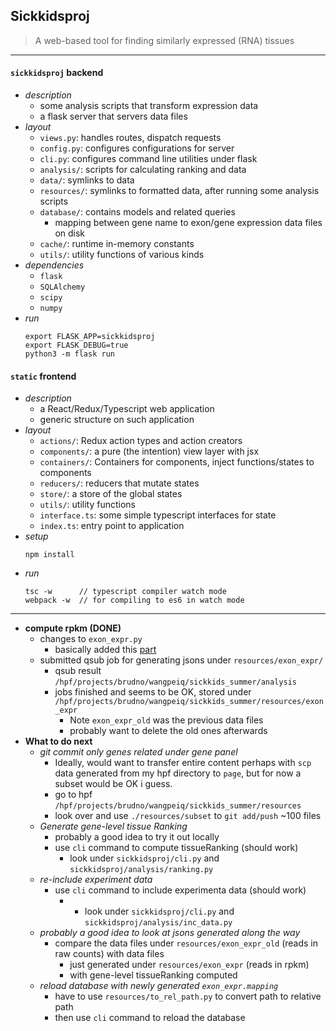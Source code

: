 
## Sickkidsproj 

> A web-based tool for finding similarly expressed (RNA) tissues  

--- 

#### `sickkidsproj` backend

+ _description_   
    + some analysis scripts that transform expression data
    + a flask server that servers data files 
+ _layout_  
    + `views.py`: handles routes, dispatch requests 
    + `config.py`: configures configurations for server
    + `cli.py`: configures command line utilities under flask 
    + `analysis/`: scripts for calculating ranking and data 
    + `data/`: symlinks to data 
    + `resources/`: symlinks to formatted data, after running some analysis scripts 
    + `database/`: contains models and related queries 
        + mapping between gene name to exon/gene expression data files on disk 
    + `cache/`: runtime in-memory constants
    + `utils/`: utility functions of various kinds
+ _dependencies_ 
    + `flask`
    + `SQLAlchemy`
    + `scipy`
    + `numpy`
+ _run_
    ```
    export FLASK_APP=sickkidsproj
    export FLASK_DEBUG=true
    python3 -m flask run
    ```

#### `static` frontend 

+ _description_ 
    + a React/Redux/Typescript web application 
    + generic structure on such application 
+ _layout_ 
    + `actions/`: Redux action types and action creators
    + `components/`: a pure (the intention) view layer with jsx 
    + `containers/`: Containers for components, inject functions/states to components 
    + `reducers/`: reducers that mutate states 
    + `store/`: a store of the global states
    + `utils/`: utility functions 
    + `interface.ts`: some simple typescript interfaces for state 
    + `index.ts`: entry point to application
+ _setup_ 
    ```
    npm install 
    ```
+ _run_ 
    ```
    tsc -w      // typescript compiler watch mode 
    webpack -w  // for compiling to es6 in watch mode 
    ```

---- 

+ __compute rpkm (DONE)__
    + changes to `exon_expr.py`
        + basically added this [part](https://github.com/tt6746690/SickKidsSummer/blob/master/analysis/exon_expr.py#L85)
    + submitted qsub job for generating jsons under `resources/exon_expr/`
        + qsub result `/hpf/projects/brudno/wangpeiq/sickkids_summer/analysis`
        + jobs finished and seems to be OK, stored under `/hpf/projects/brudno/wangpeiq/sickkids_summer/resources/exon_expr`
            + Note `exon_expr_old` was the previous data files
            + probably want to delete the old ones afterwards
+ __What to do next__ 
    + _git commit only genes related under gene panel_
        + Ideally, would want to transfer entire content perhaps with `scp` data generated from my hpf directory to `page`, but for now a subset would be OK i guess. 
        + go to hpf `/hpf/projects/brudno/wangpeiq/sickkids_summer/resources`
        + look over and use `./resources/subset` to `git add/push` ~100 files 
    + _Generate gene-level tissue Ranking_
        + probably a good idea to try it out locally
        + use `cli` command to compute tissueRanking (should work)
            + look under `sickkidsproj/cli.py` and `sickkidsproj/analysis/ranking.py`
    + _re-include experiment data_ 
        + use `cli` command to include experimenta data (should work)
            + + look under `sickkidsproj/cli.py` and `sickkidsproj/analysis/inc_data.py`
    + _probably a good idea to look at jsons generated along the way_
        + compare the data files under `resources/exon_expr_old` (reads in raw counts) with data files 
            + just generated under `resources/exon_expr` (reads in rpkm)
            + with gene-level tissueRanking computed 
    + _reload database with newly generated `exon_expr.mapping`_
        + have to use `resources/to_rel_path.py` to convert path to relative path
        + then use `cli` command to reload the database 